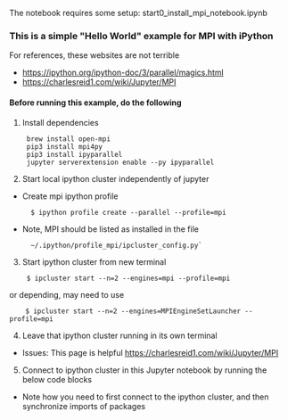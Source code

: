The notebook requires some setup: start0_install_mpi_notebook.ipynb

### This is a simple "Hello World" example for MPI with iPython
For references, these websites are not terrible
- https://ipython.org/ipython-doc/3/parallel/magics.html
- https://charlesreid1.com/wiki/Jupyter/MPI

#### Before running this example, do the following
1) Install dependencies

        brew install open-mpi
        pip3 install mpi4py
        pip3 install ipyparallel
        jupyter serverextension enable --py ipyparallel

2)  Start local ipython cluster independently of jupyter
- Create mpi ipython profile

        $ ipython profile create --parallel --profile=mpi
   
- Note, MPI should be listed as installed in the file

        ~/.ipython/profile_mpi/ipcluster_config.py`


3) Start ipython cluster from new terminal

        $ ipcluster start --n=2 --engines=mpi --profile=mpi
   
or depending, may need to use
   
        $ ipcluster start --n=2 --engines=MPIEngineSetLauncher --profile=mpi

4) Leave that ipython cluster running in its own terminal
- Issues:  This page is helpful https://charlesreid1.com/wiki/Jupyter/MPI


5) Connect to ipython cluster in this Jupyter notebook by running the below code blocks
- Note how you need to first connect to the ipython cluster, and then synchronize imports of packages
